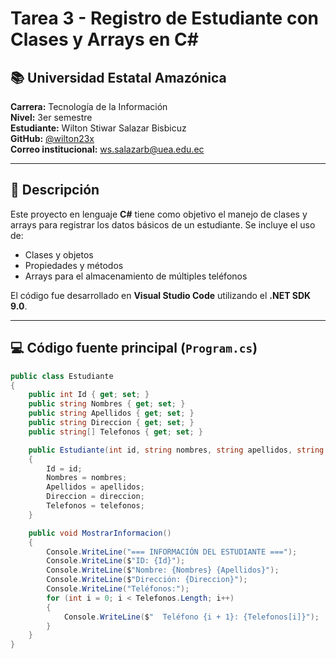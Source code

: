 # Tarea 3 - Registro de Estudiante con Clases y Arrays en C#

## 📚 Universidad Estatal Amazónica
**Carrera:** Tecnología de la Información  
**Nivel:** 3er semestre  
**Estudiante:** Wilton Stiwar Salazar Bisbicuz  
**GitHub:** [@wilton23x](https://github.com/wilton23x)  
**Correo institucional:** ws.salazarb@uea.edu.ec  

---

## 📌 Descripción

Este proyecto en lenguaje **C#** tiene como objetivo el manejo de clases y arrays para registrar los datos básicos de un estudiante. Se incluye el uso de:

- Clases y objetos
- Propiedades y métodos
- Arrays para el almacenamiento de múltiples teléfonos

El código fue desarrollado en **Visual Studio Code** utilizando el **.NET SDK 9.0**.

---

## 💻 Código fuente principal (`Program.cs`)

```csharp
public class Estudiante
{
    public int Id { get; set; }
    public string Nombres { get; set; }
    public string Apellidos { get; set; }
    public string Direccion { get; set; }
    public string[] Telefonos { get; set; }

    public Estudiante(int id, string nombres, string apellidos, string direccion, string[] telefonos)
    {
        Id = id;
        Nombres = nombres;
        Apellidos = apellidos;
        Direccion = direccion;
        Telefonos = telefonos;
    }

    public void MostrarInformacion()
    {
        Console.WriteLine("=== INFORMACIÓN DEL ESTUDIANTE ===");
        Console.WriteLine($"ID: {Id}");
        Console.WriteLine($"Nombre: {Nombres} {Apellidos}");
        Console.WriteLine($"Dirección: {Direccion}");
        Console.WriteLine("Teléfonos:");
        for (int i = 0; i < Telefonos.Length; i++)
        {
            Console.WriteLine($"  Teléfono {i + 1}: {Telefonos[i]}");
        }
    }
}
